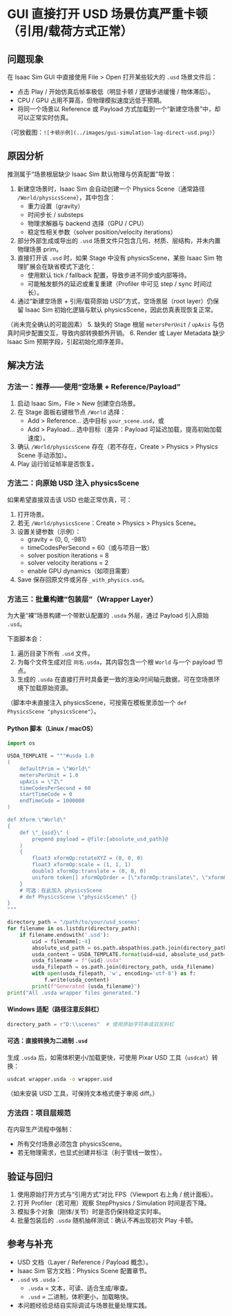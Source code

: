 # GUI 直接打开 USD 场景仿真严重卡顿（引用/载荷方式正常）

## 问题现象
在 Isaac Sim GUI 中直接使用 File > Open 打开某些较大的 `.usd` 场景文件后：
- 点击 Play / 开始仿真后帧率极低（明显卡顿 / 逻辑步进缓慢 / 物体滞后）。
- CPU / GPU 占用不算高，但物理模拟速度远低于预期。
- 将同一个场景以 Reference 或 Payload 方式加载到一个“新建空场景”中，却可以正常实时仿真。

（可放截图：`![卡顿示例](../images/gui-simulation-lag-direct-usd.png)`）

## 原因分析
推测属于“场景根层缺少 Isaac Sim 默认物理与仿真配置”导致：

1. 新建空场景时，Isaac Sim 会自动创建一个 Physics Scene（通常路径 `/World/physicsScene`），其中包含：
   - 重力设置（gravity）
   - 时间步长 / substeps
   - 物理求解器与 backend 选择（GPU / CPU）
   - 稳定性相关参数（solver position/velocity iterations）
2. 部分外部生成或导出的 `.usd` 场景文件只包含几何、材质、层结构，并未内置物理场景 prim。
3. 直接打开该 `.usd` 时，如果 Stage 中没有 physicsScene，某些 Isaac Sim 物理扩展会在缺省模式下退化：
   - 使用默认 tick / fallback 配置，导致步进不同步或内部等待。
   - 可能触发额外的延迟或重复重建（Profiler 中可见 step / sync 时间过长）。
4. 通过“新建空场景 + 引用/载荷原始 USD”方式，空场景层（root layer）仍保留 Isaac Sim 初始化逻辑与默认 physicsScene，因此仿真表现恢复正常。

（尚未完全确认的可能因素）
5. 缺失的 Stage 根层 `metersPerUnit` / `upAxis` 与仿真时间步配置交互，导致内部转换额外开销。
6. Render 或 Layer Metadata 缺少 Isaac Sim 预期字段，引起初始化顺序差异。

## 解决方法
### 方法一：推荐——使用“空场景 + Reference/Payload”
1. 启动 Isaac Sim，File > New 创建空白场景。
2. 在 Stage 面板右键根节点 `/World` 选择：
   - Add > Reference… 选中目标 `your_scene.usd`，或
   - Add > Payload… 选中目标（差异：Payload 可延迟加载，提高初始加载速度）。
3. 确认 `/World/physicsScene` 存在（若不存在，Create > Physics > Physics Scene 手动添加）。
4. Play 运行验证帧率是否恢复。

### 方法二：向原始 USD 注入 physicsScene
如果希望直接双击该 USD 也能正常仿真，可：
1. 打开场景。
2. 若无 `/World/physicsScene`：Create > Physics > Physics Scene。
3. 设置关键参数（示例）：
   - gravity = (0, 0, -981)
   - timeCodesPerSecond = 60（或与项目一致）
   - solver position iterations = 8
   - solver velocity iterations = 2
   - enable GPU dynamics（如项目需要）
4. Save 保存回原文件或另存 `_with_physics.usd`。

### 方法三：批量构建“包装层”（Wrapper Layer）
为大量“裸”场景构建一个带默认配置的 `.usda` 外层，通过 Payload 引入原始 `.usd`。

下面脚本会：
1. 遍历目录下所有 `.usd` 文件。
2. 为每个文件生成对应 `同名.usda`，其内容包含一个根 `World` 与一个 payload 节点。
3. 生成的 `.usda` 在直接打开时具备更一致的渲染/时间轴元数据，可在空场景环境下加载原始资源。

（脚本中未直接注入 physicsScene，可按需在模板里添加一个 `def PhysicsScene "physicsScene"`）。

#### Python 脚本（Linux / macOS）
```python
import os

USDA_TEMPLATE = """#usda 1.0
(
    defaultPrim = \"World\"
    metersPerUnit = 1.0
    upAxis = \"Z\"
    timeCodesPerSecond = 60
    startTimeCode = 0
    endTimeCode = 1000000
)

def Xform \"World\"
{
    def \"_{uid}\" (
        prepend payload = @file:{absolute_usd_path}@
    )
    {
        float3 xformOp:rotateXYZ = (0, 0, 0)
        float3 xformOp:scale = (1, 1, 1)
        double3 xformOp:translate = (0, 0, 0)
        uniform token[] xformOpOrder = [\"xformOp:translate\", \"xformOp:rotateXYZ\", \"xformOp:scale\"]
    }
    # 可选：在此加入 physicsScene
    # def PhysicsScene \"physicsScene\" {}
}
"""

directory_path = "/path/to/your/usd_scenes"
for filename in os.listdir(directory_path):
    if filename.endswith('.usd'):
        uid = filename[:-4]
        absolute_usd_path = os.path.abspath(os.path.join(directory_path, filename))
        usda_content = USDA_TEMPLATE.format(uid=uid, absolute_usd_path=absolute_usd_path)
        usda_filename = f"{uid}.usda"
        usda_filepath = os.path.join(directory_path, usda_filename)
        with open(usda_filepath, 'w', encoding='utf-8') as f:
            f.write(usda_content)
        print(f"Generated {usda_filename}")
print("All .usda wrapper files generated.")
```

#### Windows 适配（路径注意反斜杠）
```python
directory_path = r"D:\\scenes"  # 使用原始字符串或双反斜杠
```

#### 可选：直接转换为二进制 `.usd`
生成 `.usda` 后，如需体积更小/加载更快，可使用 Pixar USD 工具（`usdcat`）转换：
```bash
usdcat wrapper.usda -o wrapper.usd
```
（如未安装 USD 工具，可保持文本格式便于审阅 diff。）

### 方法四：项目层规范
在内容生产流程中强制：
- 所有交付场景必须包含 physicsScene。
- 若无物理需求，也显式创建并标注（利于管线一致性）。

## 验证与回归
1. 使用原始打开方式与“引用方式”对比 FPS（Viewport 右上角 / 统计面板）。
2. 打开 Profiler（若可用）观察 StepPhysics / Simulation 时间是否下降。
3. 模拟多个对象（刚体/关节）时是否仍保持稳定实时率。
4. 批量包装后的 `.usda` 随机抽样测试：确认不再出现初次 Play 卡顿。

## 参考与补充
- USD 文档（Layer / Reference / Payload 概念）。
- Isaac Sim 官方文档：Physics Scene 配置章节。
- `.usd` vs `.usda`：
  - `.usda` = 文本，可读、适合生成/审查。
  - `.usd` = 二进制，体积更小，加载略快。
- 本问题经验总结自实际调试与场景批量处理实践。
